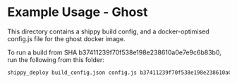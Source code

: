 Example Usage - Ghost
=====================

This directory contains a shippy build config,
and a docker-optimised config.js file for the
ghost docker image.

To run a build from SHA b37411239f70f538e198e238610a0e7e9c6b83b0,
run the following from this folder:

```bash
shippy_deploy build_config.json config.js b37411239f70f538e198e238610a0e7e9c6b83b0
```
